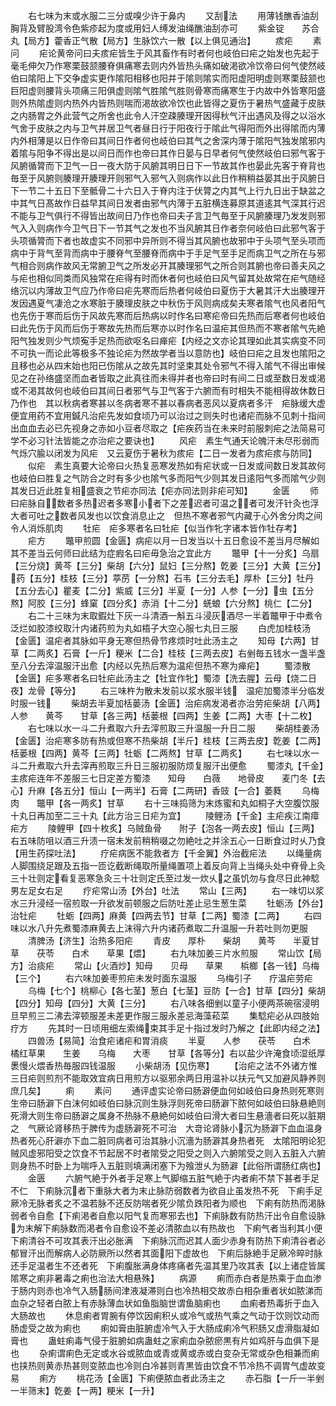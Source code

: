 <!-- { "loadSidebar": true } -->
　　右七味为末或水服二三分或嗅少许于鼻内
　　又刮法
　　用薄钱醮香油刮胸背及臂股湾令色紫疹起为度或用妇人缚发油绳醮油刮亦可
　　紫金锭　　苏合丸【局方】藿香正气散【局方】生脉饮六一散【以上俱见通治】
　　痎疟
　　素问
　　疟论黄帝问曰夫痎疟皆生于风其畜作有时者何也岐伯曰疟之始发也先起于毫毛伸欠乃作寒栗鼓颔腰脊俱痛寒去则内外皆热头痛如破渇欲冷饮帝曰何气使然岐伯曰隂阳上下交争虚实更作隂阳相移也阳并于隂则隂实而阳虚阳明虚则寒栗鼓颔也巨阳虚则腰背头项痛三阳俱虚则隂气胜隂气胜则骨寒而痛寒生于内故中外皆寒阳盛则外热隂虚则内热外内皆热则喘而渇故欲冷饮也此皆得之夏伤于暑热气盛藏于皮肤之内肠胃之外此营气之所舍也此令人汗空疎腠理开因得秋气汗出遇风及得之以浴水气舍于皮肤之内与卫气并居卫气者昼日行于阳夜行于隂此气得阳而外出得隂而内薄内外相薄是以日作帝曰其间日作者何也岐伯曰其气之舍深内薄于隂阳气独发隂邪内着隂与阳争不得出是以间日而作也帝曰其作日晏与日早者何气使然岐伯曰邪气客于风腑循膂而下卫气一日一夜大防于风腑其明日日下一节故其作也晏此先客于脊背也毎至于风腑则腠理开腠理开则邪气入邪气入则病作以此日作稍稍益晏其出于风腑日下一节二十五日下至骶骨二十六日入于脊内注于伏膂之内其气上行九日出于缺盆之中其气日髙故作日益早其间日发者由邪气内薄于五脏横连募原其道逺其气深其行迟不能与卫气俱行不得皆出故间日乃作也帝曰夫子言卫气毎至于风腑腠理乃发发则邪气入入则病作今卫气日下一节其气之发也不当风腑其日作者奈何岐伯曰此邪气客于头项循膂而下者也故虚实不同邪中异所则不得当其风腑也故邪中于头项气至头项而病中于背气至背而病中于腰脊气至腰脊而病中于手足气至手足而病卫气之所在与邪气相合则病作故风无常腑卫气之所发必开其腠理邪气之所合则其腑也帝曰善夫风之与疟也相似同类而风独常在疟得有时而休者何也岐伯曰风气留其处故常在疟气随经络沉以内薄故卫气应乃作帝曰疟先寒而后热者何岐伯曰夏伤于大暑其汗大出腠理开发因遇夏气凄沧之水寒脏于腠理皮肤之中秋伤于风则病成矣夫寒者隂气也风者阳气也先伤于寒而后伤于风故先寒而后热病以时作名曰寒疟帝曰先热而后寒者何也岐伯曰此先伤于风而后伤于寒故先热而后寒亦以时作名曰温疟其但热而不寒者隂气先絶阳气独发则少气烦寃手足热而欲呕名曰瘅疟【内经之文亦论其理如此其实病变不同不可执一而论此等极多不独论疟为然故学者当以意防也】岐伯曰疟之且发也隂阳之且移也必从四末始也阳已伤隂从之故先其时坚束其处令邪气不得入隂气不得出审候见之在孙络盛坚而血者皆取之此真往而未得并者也帝曰时有间二日或至数日发或渇或不渇其故何也岐伯曰其间日者邪气与卫气客于六腑而有时相失不能相得故休数日乃作也　其以秋病者寒甚以冬病者寒不甚以春病者恶风以夏病者多汗　疟脉缓大虚便宜用药不宜用鍼凡治疟先发如食顷乃可以治过之则失时也诸疟而脉不见刺十指间出血血去必已先视身之赤如小豆者尽取之【疟疾药当在未来时前服刺疟之法简易可学不必习针法皆能之亦治疟之要诀也】
　　风疟　素生气通天论魄汗未尽形弱而气烁穴腧以闭发为风疟　又云夏伤于暑秋为痎疟【二日一发者为痎疟痎与防同】
　　似疟　素生真要大论帝曰火热复恶寒发热如有疟状或一日发或间数日发其故何也岐伯曰胜复之气防合之时有多少也隂气多而阳气少则其发日逺阳气多而隂气少则其发日近此胜复相盛衰之节疟亦同法【疟亦同法则非疟可知】
　　金匮
　　师曰疟脉自数者多热迟者多寒小者下之差迟者可温之者可发汗针灸也浮大者可吐之数者风发也以饮食消息止之　但热不寒者邪气内藏于心外舍分肉之间令人消烁肌肉
　　牡疟　疟多寒者名曰牡疟【似当作牝字诸本皆作牡存考】
　　疟方
　　鼈甲煎圆【金匮】病疟以月一日发当以十五日愈设不差当月尽解如其不差当云何师曰此结为症瘕名曰疟毋急治之宜此方
　　鼈甲【十一分炙】乌扇【三分烧】黄芩【三分】柴胡【六分】鼠妇【三分熬】亁姜【三分】大黄【三分】药【五分】桂枝【三分】葶苈【一分熬】石韦【三分去毛】厚朴【三分】牡丹【五分去心】瞿麦【二分】紫威【三分】半夏【一分】人参【一分】虫【五分熬】阿胶【三分】蜂窠【四分炙】赤消【十二分】蜣蜋【六分熬】桃仁【二分】
　　右二十三味为末取鍜灶下灰一斗清酒一斛五斗浸灰酒尽一半着鼈甲于中煮令泛烂如胶漆绞取汁内诸药煎为丸如梧子大空心服七丸日三服
　　白虎加桂枝汤【金匮】温疟者其脉如平身无寒但热骨节疼烦时吐此汤主之
　　知母【六两】甘草【二两炙】石膏【一斤】粳米【二合】桂枝【三两去皮】右剉毎五钱水一盏半盏至八分去滓温服汗出愈【内经以先热后寒为温疟但热不寒为瘅疟】
　　蜀漆散【金匮】疟多寒者名曰牡疟此汤主之【牡宜作牝】蜀漆【洗去腥】云母【烧二日夜】龙骨【等分】
　　右三味杵为散未发前以浆水服半钱　温疟加蜀漆半分临发时服一钱
　　柴胡去半夏加栝蒌汤【金匮】治疟病发渇者亦治劳疟柴胡【八两】人参　　黄芩　　甘草【各三两】栝蒌根【四两】生姜【二两】大枣【十二枚】
　　右七味以水一斗二升煮取六升去滓煎取三升温服一升日二服
　　柴胡桂姜汤【金匮】治疟寒多防有热或但寒不热柴胡【半斤】桂枝【三两去皮】亁姜【二两】栝蒌根【四两】黄芩【三两】牡蛎【二两熬】甘草【二两炙】
　　右七味以水一斗二升煮取六升去滓再煎取三升日三服初服防烦复服汗出便愈
　　蜀漆丸【千金】主痎疟连年不差服三七日定差方蜀漆　　知母　　白薇　　地骨皮　　麦门冬【去心】升麻【各五分】恒山【一两半】石膏【二两研】香豉【一合】萎蕤
　　乌梅肉　　鼈甲【各一两炙】甘草
　　右十三味捣筛为末炼蜜和丸如桐子大空腹饮服十丸日再加至二三十丸【此方治三日疟为宜】
　　陵鲤汤【千金】主疟疾江南瘴疟方
　　陵鲤甲【四十枚炙】乌贼鱼骨　　附子【泡各一两去皮】恒山【三两】右五味防咀以酒三升渍一宿未发前稍稍啜之勿絶吐之并涂五心一日断食过时乆乃食【用生药探吐法】
　　疗疟病医不能救者方【千金翼】外治截疟法
　　以绳量病人脚围绕足跟及五指一匝讫截断绳取所量绳置项上着反向背上当绳头处中脊骨上灸三十壮则定看复恶寒急灸三十壮则定氏至过发一炊乆之虽饥勿与食尽日此神騐男左足女右足
　　疗疟常山汤【外台】吐法
　　常山【三两】
　　右一味切以浆水三升浸经一宿煎取一升欲发前顿服之后防吐差止忌生葱生菜
　　牡蛎汤【外台】治牡疟
　　牡蛎【四两】麻黄【四两去节】甘草【二两】蜀漆【二两】
　　右四味以水八升先煮蜀漆麻黄去上沫得六升内诸药煮取二升温服一升若吐则勿更服
　　清脾汤【济生】治热多阳疟
　　青皮　　厚朴　　柴胡　　黄芩　　半夏甘草　　茯苓　　白术　　草果【煨】
　　右九味加姜三片水煎服
　　常山饮【局方】治痰疟
　　常山【火酒炒】知母　　贝母　　草果　　梹榔【各一钱】乌梅【三个】
　　右六味加姜枣煎疟未发时面东温服
　　乌梅引子　　疗温疟劳疟
　　乌梅【七个】桃柳心【各七茎】葱白【七茎】豆防【一合】甘草【四分】柴胡【四分】知母【四分】大黄【三分】
　　右八味各细剉以童子小便两茶碗宿浸明旦早煎三二沸去滓顿服差未差更作服三服永差忌海藻菘菜
　　集騐疟必从四肢始疗方
　　先其时一日顷用细左索绳束其手足十指过发时乃解之【此即内经之法】
　　四兽汤【易简】治食疟诸疟和胃消痰
　　半夏　　人参　　茯苓　　白术　　橘红草果　　生姜　　乌梅　　大枣　　甘草【各等分】右以盐少许淹食顷湿纸厚褁慢火煨香热毎服四钱温服
　　小柴胡汤【见伤寒】
　　【治疟之法不外诸方惟三日疟则煎剂不能取效宜病日用煎方以驱邪余两日用温补以扶元气又加避风静养则庶几矣】
　　痢
　　素问
　　通评虚实论帝曰肠澼便血何如岐伯曰身热则死寒则生帝曰肠澼下白沫何如岐伯曰脉沉则生脉浮则死帝曰肠澼下脓何如岐伯曰脉悬絶则死滑大则生帝曰肠澼之属身不热脉不悬絶何如岐伯曰滑大者曰生悬濇者曰死以脏期之　气厥论肾移热于脾传为虚肠澼死不可治　大竒论肾脉小沉为肠澼下血血温身热者死心肝澼亦下血二脏同病者可治其脉小沉濇为肠澼其身热者死　太隂阳明论犯贼风虚邪阳受之饮食不节起居不时者隂受之阳受之则入六腑隂受之则入五脏入六腑则身热不时卧上为喘呼入五脏则填满闭塞下为飱泄乆为肠澼【此俗所谓肠红病也】
　　金匮
　　六腑气絶于外者手足寒上气脚缩五脏气絶于内者痢不禁下甚者手足不仁　下痢脉沉者下重脉大者为末止脉防弱数者为欲自止虽发热不死　下痢手足厥冷无脉者炙之不温若脉不还反防喘者死少隂负跌阳者为顺也　下痢有防热而渇脉弱者令自愈【下痢渇者自愈以阳气复而寒邪去也】下痢脉数有防热汗出令自愈设脉为末解下痢脉数而渇者令自愈设不差必清脓血以有热故也　下痢气者当利其小便　下痢清谷不可攻其表汗出必胀满　下痢脉沉而迟其人面少赤身有防热下痢清谷者必郁冒汗出而解病人必防厥所以然者其面阳下虚故也　下痢后脉絶手足厥冷晬时脉还手足温者生不还者死　下痢腹胀满身体疼痛者先温其里乃攻其表【以上诸症皆属隂寒之痢非暑毒之痢也治法大相悬殊】
　　病源
　　痢而赤白者是热乘于血血渗于肠内则赤也冷气入肠肠间津液凝滞则白也冷热相交故赤白相杂重者状如脓涕而血杂之轻者白脓上有赤脉薄血状如鱼脂脑世谓鱼脑痢也
　　血痢者热毒折于血入大肠故也
　　休息痢者胃腕有停饮因痢积乆或冷气或热气乘之气动于饮则饮动而肠虚受之故为痢也
　　痢如膏由脏腑虚冷气入于大肠成痢冷气积肠又虚滑脂凝如膏也
　　蛊蛀痢毒气侵于脏腑如病蛊蛀之家痢血杂脓瘀黒有片如鸡肝与血俱下是也
　　杂痢谓痢色无定或水谷或脓血或青或黄或赤或白变杂无常或杂色相兼而痢也挟热则黄赤热甚则变脓血也冷则白冷甚则青黒皆由饮食不节冷热不调胃气虚故变易
　　痢方
　　桃花汤【金匮】下痢便脓血者此汤主之
　　赤石脂【一斤一半剉一半筛末】亁姜【一两】粳米【一升】
